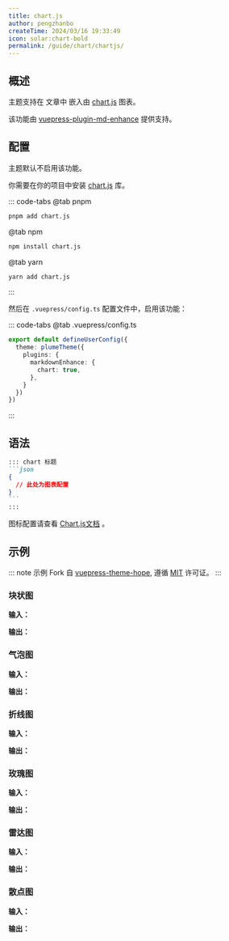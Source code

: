 ```yaml
---
title: chart.js
author: pengzhanbo
createTime: 2024/03/16 19:33:49
icon: solar:chart-bold
permalink: /guide/chart/chartjs/
---
```


## 概述

主题支持在 文章中 嵌入由 [chart.js](https://www.chartjs.org/docs/latest/) 图表。

该功能由 [vuepress-plugin-md-enhance](https://plugin-md-enhance.vuejs.press/) 提供支持。

## 配置

主题默认不启用该功能。

你需要在你的项目中安装 [chart.js](https://www.chartjs.org/docs/latest/) 库。

::: code-tabs
@tab pnpm

```sh
pnpm add chart.js
```

@tab npm

```sh
npm install chart.js
```

@tab yarn

```sh
yarn add chart.js
```

:::

然后在 `.vuepress/config.ts` 配置文件中，启用该功能：

::: code-tabs
@tab .vuepress/config.ts

```ts
export default defineUserConfig({
  theme: plumeTheme({
    plugins: {
      markdownEnhance: {
        chart: true,
      },
    }
  })
})
```

:::

## 语法

````md
::: chart 标题
```json
{
  // 此处为图表配置
}
```
:::
````

图标配置请查看 [Chart.js文档](https://www.chartjs.org/docs/latest/) 。

## 示例

::: note
示例 Fork 自 [vuepress-theme-hope](https://theme-hope.vuejs.press/zh/guide/markdown/chart/chartjs.html#%E6%A1%88%E4%BE%8B),
遵循 [MIT](https://github.com/vuepress-theme-hope/vuepress-theme-hope/blob/main/LICENSE) 许可证。
:::

### 块状图

**输入：**

<!-- @include: ../../snippet/chart-1.snippet.md -->

**输出：**

<!-- @include: ../../snippet/chart-1.snippet.md{2-41} -->

### 气泡图

**输入：**

<!-- @include: ../../snippet/chart-2.snippet.md -->

**输出：**

<!-- @include: ../../snippet/chart-2.snippet.md{2-20} -->

### 折线图

**输入：**

<!-- @include: ../../snippet/chart-3.snippet.md -->

**输出：**

<!-- @include: ../../snippet/chart-3.snippet.md{2-20} -->

### 玫瑰图

**输入：**

<!-- @include: ../../snippet/chart-4.snippet.md -->

**输出：**

<!-- @include: ../../snippet/chart-4.snippet.md{2-24} -->

### 雷达图

**输入：**

<!-- @include: ../../snippet/chart-5.snippet.md -->

**输出：**

<!-- @include: ../../snippet/chart-5.snippet.md{2-42} -->

### 散点图

**输入：**

<!-- @include: ../../snippet/chart-6.snippet.md -->

**输出：**

<!-- @include: ../../snippet/chart-6.snippet.md{2-30} -->

